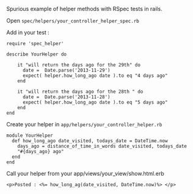 Spurious example of helper methods with RSpec tests in rails.

Open `spec/helpers/your_controller_helper_spec.rb`



Add in your test : 

	require 'spec_helper'

	describe YourHelper do

    	it "will return the days ago for the 29th" do
    	  date =  Date.parse('2013-11-29')
    	  expect( helper.how_long_ago date ).to eq "4 days ago"
   		end

    	it "will return the days ago for the 28th " do
      	  date =  Date.parse('2013-11-28')
      	  expect( helper.how_long_ago date ).to eq "5 days ago"
    	end 
	end
	

Create your helper in `app/helpers/your_controller_helper.rb`


	module YourHelper
      def how_long_ago date_visited, todays_date = DateTime.now
        days_ago = distance_of_time_in_words date_visited, todays_date
        "#{days_ago} ago" 
      end
    end

Call your helper from your app/views/your_view/show.html.erb


	<p>Posted : <%= how_long_ag(date_visited, DateTime.now)%> </p>
	